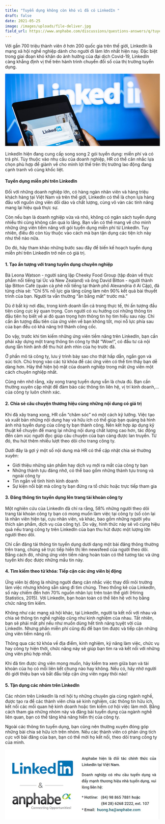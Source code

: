 ```yaml
---
title: "Tuyển dụng không còn khó vì đã có LinkedIn "
draft: false
date: 2021-05-25
image: /images/uploads/file-deliver.jpg
field_url: https://www.anphabe.com/discussions/questions-answers/q/tuyen-dung-khong-con-kho-vi-da-linkedin/40494/answer
---
```

Với gần 700 triệu thành viên ở hơn 200 quốc gia trên thế giới, LinkedIn là mạng xã hội nghề nghiệp dành cho người đi làm lớn nhất hiện nay. Đặc biệt trong giai đoạn khó khăn do ảnh hưởng của đại dịch Covid-19, LinkedIn càng khẳng định vị thế trên hành trình chuyển đổi số của thị trường tuyển dụng.

![LinkedIn có gần 700 triệu thành viên ở hơn 200 quốc gia trên thế giới](/images/uploads/file-deliver.jpg "LinkedIn có gần 700 triệu thành viên ở hơn 200 quốc gia trên thế giới")

LinkedIn hiện đang cung cấp song song 2 gói tuyển dụng: miễn phí và có trả phí. Tùy thuộc vào nhu cầu của doanh nghiệp, HR có thể cân nhắc lựa chọn phù hợp để giành về cho mình lợi thế trên thị trường lao động đang cạnh tranh vô cùng khốc liệt.

#### **Tuyển dụng miễn phí trên LinkedIn**

Đối với những doanh nghiệp lớn, có hàng ngàn nhân viên và hàng triệu khách hàng tại Việt Nam và trên thế giới, LinkedIn có thể là chọn lựa hàng đầu với nguồn ứng viên dồi dào và chất lượng, cùng vô vàn các tính năng mang lại hiệu quả thực sự. 

Còn nếu bạn là doanh nghiệp vừa và nhỏ, không có ngân sách tuyển dụng nhiều thì cũng không cần quá lo lắng. Bạn vẫn có thể mang về cho mình những ứng viên tiềm năng với gói tuyển dụng miễn phí từ LinkedIn. Tuy nhiên, điều đó còn tùy thuộc vào cách mà bạn tận dụng các tiện ích này như thế nào nữa. 

Do đó, hãy tham khảo những bước sau đây để biến kế hoạch tuyển dụng miễn phí trên LinkedIn trở nên có giá trị.

#### **1. Tạo ấn tượng với trang tuyển dụng chuyên nghiệp**

Bà Leona Watson - người sáng lập Cheeky Food Group (tập đoàn về thực phẩm nổi tiếng tại Úc và New Zealand) và ông David Bitton - người thành lập Bitton Café (quán cà phê nổi tiếng tại thành phố Alexandria ở Ai Cập), đã từng chia sẻ: “Chỉ 5% nỗ lực gia tăng cũng làm nên 90% kết quả bài thuyết trình của bạn. Người ta vẫn thường “ăn bằng mắt” trước mà.” 

Dù ở bất kỳ nơi đâu, trong kinh doanh lẫn cả trong thực tế, thì ấn tượng đầu tiên cũng cực kỳ quan trọng. Con người có xu hướng coi những thông tin đầu tiên họ biết về ai đó quan trọng hơn thông tin họ tìm hiểu sau này. Chỉ cần ấn tượng đầu tiên của ứng viên về bạn không tốt, mọi nỗ lực phía sau của bạn đều có khả năng trở thành công cốc. 

Do vậy, trước khi tìm kiếm những ứng viên tiềm năng trên LinkedIn, bạn cần phải xây dựng một trang thông tin công ty thật “Wow!”, có đầu tư cả nội dung lẫn hình ảnh để thu hút ánh nhìn của họ trước đã. 

Ở phần mô tả công ty, lưu ý trình bày sao cho thật hấp dẫn, ngắn gọn và súc tích. Chú trọng vào các từ khóa để các ứng viên có thể tìm thấy bạn dễ dàng hơn. Hãy thể hiện bộ mặt của doanh nghiệp trong mắt ứng viên một cách chuyên nghiệp nhất. 

Cũng nên nhớ rằng, xây xong trang tuyển dụng vẫn là chưa đủ. Bạn cần thường xuyên cập nhật để đảm bảo các thông tin liên hệ, vị trí kinh doanh,... của công ty luôn chính xác.

#### **2. Chia sẻ câu chuyện thương hiệu cùng những nội dung có giá trị**

Khi đã xây trang xong, HR cần “chăm sóc” nó một cách kỹ lưỡng. Việc tạo và xuất bản những nội dung hay và hữu ích có thể giúp bạn quảng bá hình ảnh nhà tuyển dụng của công ty bạn thành công. Nên kết hợp áp dụng kỹ thuật kể chuyện để mang lại những nội dung chất lượng cao hơn, tác động đến cảm xúc người đọc giúp câu chuyện của bạn càng được lan truyền. Từ đó, thu hút thêm nhiều lượt theo dõi cho trang công ty. 

Dưới đây là gợi ý một số nội dung mà HR có thể cập nhật chia sẻ thường xuyên:

* Giới thiệu những sản phẩm hay dịch vụ mới ra mắt của công ty bạn 
* Những thành tựu đáng nhớ, có thể bao gồm những thành tựu trong và ngoài công ty 
* Tin ngắn về tình hình kinh doanh 
* Sự kiện nổi bật mà công ty bạn đứng ra tổ chức hoặc trực tiếp tham gia

#### **3. Đăng thông tin tuyển dụng lên trang tài khoản công ty**

Một nghiên cứu của LinkedIn đã chỉ ra rằng, 58% những người theo dõi trang tài khoản công ty bạn có mong muốn làm việc tại công ty (số còn lại là nhân viên hiện tại, cựu nhân viên, và khác, bao gồm những người yêu thích sản phẩm, dịch vụ của công ty). Do vậy, hình thức này sẽ vô cùng hiệu quả nếu trang công ty trên LinkedIn của bạn thu hút được một lượng lớn người theo dõi. 

Chỉ cần đăng tải thông tin tuyển dụng dưới dạng một bài đăng thông thường trên trang, chúng sẽ trực tiếp hiển thị lên newsfeed của người theo dõi. Bằng cách đó, những ứng viên tiềm năng hoàn toàn có thể tương tác và ứng tuyển khi đọc được những mẩu tin này.

#### **4. Tìm kiếm theo từ khóa: Tiếp cận các ứng viên bị động**

Ứng viên bị động là những người đang cân nhắc việc thay đổi môi trường làm việc nhưng không sẵn sàng đi tìm chúng. Theo thống kê của LinkedIn, số này chiếm đến hơn 70% nguồn nhân lực trên toàn thế giới (Hiring Statistics, 2015). Với LinkedIn, bạn hoàn toàn có thể liên hệ với họ bằng chức năng tìm kiếm. 

Không như các mạng xã hội khác, tại LinkedIn, người ta kết nối với nhau và chia sẻ thông tin nghề nghiệp cũng như kinh nghiệm của nhau. Tất nhiên, bạn sẽ phải mất phí nếu như muốn dùng hết tính năng tuyệt vời của LinkedIn. Nhưng phần miễn phí cũng đủ để bạn tìm được và tiếp cận những ứng viên tiềm năng rồi. 

Thông qua các từ khóa về địa điểm, kinh nghiệm, kỹ năng làm việc, chức vụ hay công ty hiện thời, chức năng này sẽ giúp bạn tìm ra và kết nối với những ứng viên phù hợp nhất.

Khi đã tìm được ứng viên mong muốn, hãy kiểm tra xem giữa bạn và tài khoản của họ có mối liên kết chung nào hay không. Nếu có, hãy nhờ người đó giới thiệu bạn và bắt đầu tiếp cận ứng viên ngay thôi nào!

#### **5. Tận dụng các nhóm trên LinkedIn**

Các nhóm trên LinkedIn là nơi hội tụ những chuyên gia cùng ngành nghề, được tạo ra để các thành viên chia sẻ kinh nghiệm, các thông tin hữu ích, kết nối các mối quan hệ kinh doanh hoặc tìm kiếm cơ hội việc làm mới. Bằng cách tham gia những nhóm này và đăng bài tuyển dụng của ngành nghề liên quan, bạn có thể tăng khả năng hiển thị của công ty. 

Ngoài các thông tin tuyển dụng, bạn cũng nên thường xuyên đóng góp những bài chia sẻ hữu ích trên nhóm. Nếu các thành viên có phản ứng tích cực với bài đăng của bạn, bạn có thể mời họ kết nối, theo dõi trang công ty của mình.

![Anphabe là đối tác chính thức của Linkedin tại thị trường Việt Nam](/images/uploads/12345.jpg "Anphabe là đối tác chính thức của Linkedin tại thị trường Việt Nam")